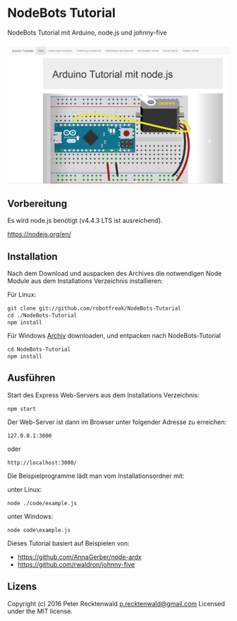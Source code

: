 # NodeBots Tutorial 
NodeBots Tutorial mit Arduino, node.js und johnny-five

![Screenshot](public/images/web-server-screenshot.jpg "Screenshot")

## Vorbereitung

Es wird node.js benötigt (v4.4.3 LTS ist ausreichend).

https://nodejs.org/en/


## Installation

Nach dem Download und auspacken des Archives die notwendigen Node Module aus dem Installations Verzeichnis installieren:

Für Linux:

```
git clone git://github.com/robotfreak/NodeBots-Tutorial
cd ./NodeBots-Tutorial
npm install
```

Für Windows [Archiv](https://github.com/robotfreak/NodeBots-Tutorial/archive/master.zip) downloaden, und entpacken nach NodeBots-Tutorial

```
cd NodeBots-Tutorial
npm install
```

## Ausführen

Start des Express Web-Servers aus dem Installations Verzeichnis:

```
npm start
```

Der Web-Server ist dann im Browser unter folgender Adresse zu erreichen:

```
127.0.0.1:3000
```
oder

```
http://localhost:3000/
```

Die Beispielprogramme lädt man vom Installationsordner mit:

unter Linux:
```
node ./code/example.js
```

unter Windows:
```
node code\example.js
```

Dieses Tutorial basiert auf Beispielen von:

* https://github.com/AnnaGerber/node-ardx
* https://github.com/rwaldron/johnny-five

## Lizens

Copyright (c) 2016 Peter Recktenwald p.recktenwald@gmail.com Licensed under the MIT license.
